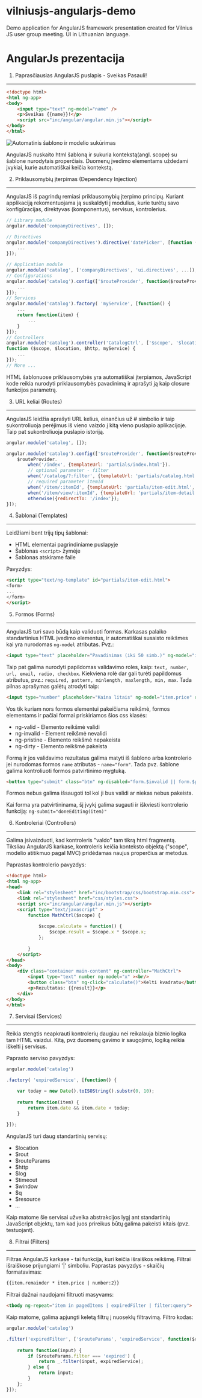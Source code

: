 ﻿vilniusjs-angularjs-demo
========================

Demo application for AngularJS framework presentation created for Vilnius JS user group meeting. UI in Lithuanian language.

AngularJs prezentacija
======================

1. Paprasčiausias AngularJS puslapis - Sveikas Pasauli!
-------------------------------------------------------

```html
<!doctype html>
<html ng-app>
<body>
	<input type="text" ng-model="name" />
	<p>Sveikas {{name}}!</p>
	<script src="inc/angular/angular.min.js"></script>
</body>
</html>
```

![Automatinis šablono ir modelio sukūrimas](http://docs.angularjs.org/img/tutorial/tutorial_00.png)

AngularJS nuskaito html šabloną ir sukuria kontekstą(angl. scope) su šablone nurodytais properčiais. Duomenų įvedimo elementams uždedami įvykiai, kurie automatiškai keičia kontekstą.

2. Priklausomybių įterpimas (Dependency Injection)
-------------------------------------------------------

AngularJS iš pagrindų remiasi priklausomybių įterpimo principų. Kuriant applikaciją rekomentuojama ją suskaldyti į modulius, kurie turėtų savo konfigūracijas, direktyvas (komponentus), servisus, kontrolerius. 

```js
// Library module
angular.module('companyDirectives', []);

// Directives
angular.module('companyDirectives').directive('datePicker', [function () {
	...
}]);

// Application module
angular.module('catalog', ['companyDirectives', 'ui.directives', ...]);
// Configurations
angular.module('catalog').config(['$routeProvider', function($routeProvider) {
	...
}]);
// Services 
angular.module('catalog').factory( 'myService', [function() {
	...	
	return function(item) {
		...
	}	
}]);
// Controllers
angular.module('catalog').controller('CatalogCtrl', ['$scope', '$location', '$http', 'myService', 
function ($scope, $location, $http, myService) {
	...
}]);
// More ...
```

HTML šablonuose priklausomybės yra automatiškai įterpiamos, JavaScript kode reikia nurodyti priklausomybės pavadinimą ir aprašyti ją kaip closure funkcijos parametrą.

3. URL keliai (Routes)
----------------------

AngularJS leidžia aprašyti URL kelius, einančius už # simbolio ir taip sukontroliuoja perėjimus iš vieno vaizdo į kitą vieno puslapio aplikacijoje. Taip pat sukontroliuoja puslapio istoriją.

```js
angular.module('catalog', []);

angular.module('catalog').config(['$routeProvider', function($routeProvider) {
	$routeProvider.
		when('/index', {templateUrl: 'partials/index.html'}).
		// optional parameter - filter
		when('/catalog/?:filter', {templateUrl: 'partials/catalog.html', controller: 'CatalogCtrl'}).
		// required parameter itemId		
		when('/item/:itemId', {templateUrl: 'partials/item-edit.html', controller: 'ItemEditCtrl'}). 
		when('/item/view/:itemId', {templateUrl: 'partials/item-detail.html', controller: 'ItemDetailCtrl'}).
		otherwise({redirectTo: '/index'});
}]);
```

4. Šablonai (Templates)
-----------------------

Leidžiami bent trijų tipų šablonai:
* HTML elementai pagrindiniame puslapyje
* Šablonas `<script>` žymėje
* Šablonas atskirame faile

Pavyzdys:
```html
<script type="text/ng-template" id="partials/item-edit.html">
<form>
...
</form>
</script>
```

5. Formos (Forms)
-----------------

AngularJS turi savo būdą kaip validuoti formas. Karkasas palaiko standartinius HTML įvedimo elementus, ir automatiškai susaisto reikšmes kai yra nurodomas `ng-model` atributas.
Pvz.:
```html
<input type="text" placeholder="Pavadinimas (iki 50 simb.)" ng-model="item.title">
```

Taip pat galima nurodyti papildomas validavimo roles, kaip: `text, number, url, email, radio, checkbox`. Kiekviena rolė dar gali turėti papildomus atributus, pvz.: `required, pattern, minlength, maxlength, min, max`.
Tada pilnas aprašymas galėtų atrodyti taip:
```html
<input type="number" placeholder="Kaina litais" ng-model="item.price" required number min="0" max="1000000">
```

Vos tik kuriam nors formos elementui pakeičiama reikšmė, formos elementams ir pačiai formai priskiriamos šios css klasės:
* ng-valid - Elemento reikšmė validi
* ng-invalid - Element reikšmė nevalidi
* ng-pristine - Elemento reikšmė nepakeista
* ng-dirty - Elemento reikšmė pakeista

Formą ir jos validavimo rezultatus galima matyti iš šablono arba kontrolerio jei nurodomas formos `name` atributas - `name="form"`. Tada pvz. šablone galima kontroliuoti formos patvirtinimo mygtuką.
```html
<button type="submit" class="btn" ng-disabled="form.$invalid || form.$pristine">Išsaugoti</button>
```
Formos nebus galima išsaugoti tol kol ji bus validi ar niekas nebus pakeista.

Kai forma yra patvirtininama, šį įvykį galima sugauti ir iškviesti kontrolerio funkciją: `ng-submit="doneEditing(item)"`

6. Kontroleriai (Controllers)
-----------------------------

Galima įsivaizduoti, kad kontroleris "valdo" tam tikrą html fragmentą. Tiksliau AngularJS karkase, kontroleris keičia konteksto objektą ("scope", modelio atitikmuo pagal MVC) pridėdamas naujus properčius ar metodus.

Paprastas kontrolerio pavyzdys:
```html
<!doctype html>
<html ng-app>
<head>
	<link rel="stylesheet" href="inc/bootstrap/css/bootstrap.min.css">
	<link rel="stylesheet" href="css/styles.css">
	<script src="inc/angular/angular.min.js"></script>
	<script type="text/javascript" >
		function MathCtrl($scope) {
			
			$scope.calculate = function() {
				$scope.result = $scope.x * $scope.x;
			};
			
		}
	</script>
</head>
<body>
	<div class="container main-content" ng-controller="MathCtrl">
		<input type="text" number ng-model="x" ><br/>
		<button class="btn" ng-click="calculate()">Kelti kvadratu</button>
		<p>Rezultatas: {{result}}</p>
	</div>
</body>
</html>
```

7. Servisai (Services)
----------------------

Reikia stengtis neapkrauti kontrolerių daugiau nei reikalauja biznio logika tam HTML vaizdui. Kitą, pvz duomenų gavimo ir saugojimo, logiką reikia iškelti į servisus.

Paprasto serviso pavyzdys:
```js
angular.module('catalog')

.factory( 'expiredService', [function() {

	var today = new Date().toISOString().substr(0, 10);
	
	return function(item) {
		return item.date && item.date < today;
	}
	
}]);
```

AngularJS turi daug standartinių servisų: 
* $location
* $rout
* $routeParams
* $http
* $log
* $timeout
* $window
* $q
* $resource
* ...

Kaip matome šie servisai užvelka abstrakcijos lygį ant standartinių JavaScript objektų, tam kad juos prireikus būtų galima pakeisti kitais (pvz. testuojant).

8. Filtrai (Filters)
--------------------

Filtras AngularJS karkase - tai funkcija, kuri keičia išraiškos reikšmę. Filtrai išraiškose prijungiami '|' simboliu. Paprastas pavyzdys - skaičių formatavimas: 
```html
{{item.remainder * item.price | number:2}}
``` 
Filtrai dažnai naudojami filtruoti masyvams:
```html
<tbody ng-repeat="item in pagedItems | expiredFilter | filter:query">
```
Kaip matome, galima apjungti keletą filtrų į nuoseklų filtravimą.
Filtro kodas:
```js
angular.module('catalog')

.filter('expiredFilter', ['$routeParams', 'expiredService', function($routeParams, expiredService) {
    
	return function(input) {
		if ($routeParams.filter === 'expired') {
			return _.filter(input, expiredService);
		} else {
			return input;
		}
    };
}]);
```
